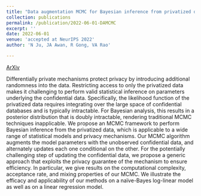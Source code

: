 ```yaml
---
title: "Data augmentation MCMC for Bayesian inference from privatized data"
collection: publications
permalink: /publication/2022-06-01-DAMCMC
excerpt: ''
date: 2022-06-01
venue: 'accepted at NeurIPS 2022'
author: 'N Ju, JA Awan, R Gong, VA Rao'

---
```



[ArXiv](https://arxiv.org/abs/2206.00710)

Differentially private mechanisms protect privacy by introducing additional randomness into the data. Restricting access to only the privatized data makes it challenging to perform valid statistical inference on parameters underlying the confidential data. Specifically, the likelihood function of the privatized data requires integrating over the large space of confidential databases and is typically intractable. For Bayesian analysis, this results in a posterior distribution that is doubly intractable, rendering traditional MCMC techniques inapplicable. We propose an MCMC framework to perform Bayesian inference from the privatized data, which is applicable to a wide range of statistical models and privacy mechanisms. Our MCMC algorithm augments the model parameters with the unobserved confidential data, and alternately updates each one conditional on the other. For the potentially challenging step of updating the confidential data, we propose a generic approach that exploits the privacy guarantee of the mechanism to ensure efficiency. In particular, we give results on the computational complexity, acceptance rate, and mixing properties of our MCMC. We illustrate the efficacy and applicability of our methods on a naïve-Bayes log-linear model as well as on a linear regression model.
